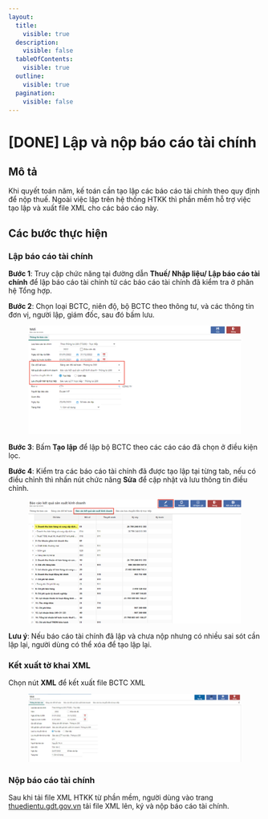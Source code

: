 ```yaml
---
layout:
  title:
    visible: true
  description:
    visible: false
  tableOfContents:
    visible: true
  outline:
    visible: true
  pagination:
    visible: false
---
```


# \[DONE] Lập và nộp báo cáo tài chính

## Mô tả

Khi quyết toán năm, kế toán cần tạo lập các báo cáo tài chính theo quy định để nộp thuế. Ngoài việc lập trên hệ thống HTKK thì phần mềm hỗ trợ việc tạo lập và xuất file XML cho các báo cáo này.

## Các bước thực hiện

### Lập báo cáo tài chính

**Bước 1**: Truy cập chức năng tại đường dẫn **Thuế/ Nhập liệu/ Lập báo cáo tài chính** để lập báo cáo tài chính từ các báo cáo tài chính đã kiểm tra ở phân hệ Tổng hợp.

**Bước 2**: Chọn loại BCTC, niên độ, bộ BCTC theo thông tư, và các thông tin đơn vị, người lập, giám đốc, sau đó bấm lưu.

<figure><img src="../.gitbook/assets/image (5).png" alt=""><figcaption></figcaption></figure>

**Bước 3**: Bấm **Tạo lập** để lập bộ BCTC theo các cáo cáo đã chọn ở điều kiện lọc.

**Bước 4**: Kiểm tra các báo cáo tài chính đã được tạo lập tại từng tab, nếu có điều chỉnh thì nhấn nút chức năng **Sửa** để cập nhật và lưu thông tin điều chỉnh.

<figure><img src="../.gitbook/assets/image (6).png" alt=""><figcaption></figcaption></figure>

**Lưu ý**: Nếu báo cáo tài chính đã lập và chưa nộp nhưng có nhiều sai sót cần lập lại, người dùng có thể xóa để tạo lập lại.

### Kết xuất tờ khai XML

Chọn nút **XML** để kết xuất file BCTC XML&#x20;

<figure><img src="../.gitbook/assets/BCTC_1.jpg" alt=""><figcaption></figcaption></figure>

### Nộp báo cáo tài chính

Sau khi tải file XML HTKK từ phần mềm, người dùng vào trang [thuedientu.gdt.gov.vn](https://thuedientu.gdt.gov.vn/) tải file XML lên, ký và nộp báo cáo tài chính.
